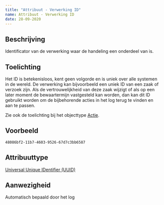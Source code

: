 ```yaml
---
title: "Attribuut - Verwerking ID"
name: Attribuut - Verwerking ID
date: 28-09-2020
---
```


## Beschrijving
Identificator van de verwerking waar de handeling een onderdeel van is.

## Toelichting
Het ID is betekenisloos, kent geen volgorde en is uniek over alle systemen in de wereld. De verwerking kan bijvoorbeeld een uniek ID van een zaak of verzoek zijn. Als de vertrouwelijkheid van deze zaak wijzigt of als op een later moment de bewaartermijn vastgesteld kan worden, dan kan dit ID gebruikt worden om de bijbehorende acties in het log terug te vinden en aan te passen.  

Zie ook de toelichting bij het objecttype [Actie](../objecttypen/Actie.md).

## Voorbeeld
`48086bf2-11b7-4603-9526-67d7c3bb6587`

## Attribuuttype
[Universal Unique IDentifier (UUID)](../attribuuttypen/UUID.md)

## Aanwezigheid
Automatisch bepaald door het log
